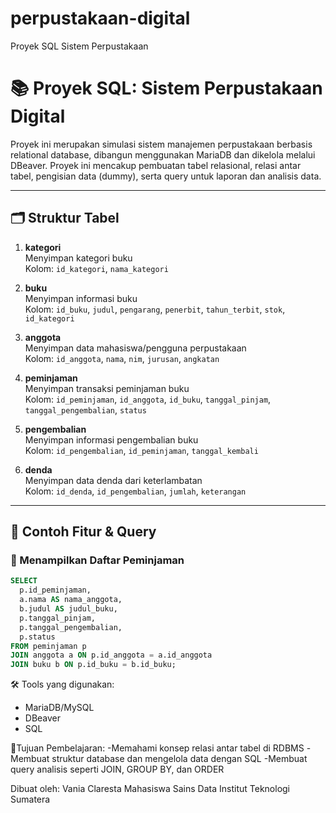 # perpustakaan-digital
Proyek SQL Sistem Perpustakaan
# 📚 Proyek SQL: Sistem Perpustakaan Digital

Proyek ini merupakan simulasi sistem manajemen perpustakaan berbasis relational database, dibangun menggunakan MariaDB dan dikelola melalui DBeaver. Proyek ini mencakup pembuatan tabel relasional, relasi antar tabel, pengisian data (dummy), serta query untuk laporan dan analisis data.

---

## 🗂️ Struktur Tabel

1. **kategori**  
   Menyimpan kategori buku  
   Kolom: `id_kategori`, `nama_kategori`

2. **buku**  
   Menyimpan informasi buku  
   Kolom: `id_buku`, `judul`, `pengarang`, `penerbit`, `tahun_terbit`, `stok`, `id_kategori`

3. **anggota**  
   Menyimpan data mahasiswa/pengguna perpustakaan  
   Kolom: `id_anggota`, `nama`, `nim`, `jurusan`, `angkatan`

4. **peminjaman**  
   Menyimpan transaksi peminjaman buku  
   Kolom: `id_peminjaman`, `id_anggota`, `id_buku`, `tanggal_pinjam`, `tanggal_pengembalian`, `status`

5. **pengembalian**  
   Menyimpan informasi pengembalian buku  
   Kolom: `id_pengembalian`, `id_peminjaman`, `tanggal_kembali`

6. **denda**  
   Menyimpan data denda dari keterlambatan  
   Kolom: `id_denda`, `id_pengembalian`, `jumlah`, `keterangan`

---

## 📌 Contoh Fitur & Query

### 🔎 Menampilkan Daftar Peminjaman

```sql
SELECT 
  p.id_peminjaman,
  a.nama AS nama_anggota,
  b.judul AS judul_buku,
  p.tanggal_pinjam,
  p.tanggal_pengembalian,
  p.status
FROM peminjaman p
JOIN anggota a ON p.id_anggota = a.id_anggota
JOIN buku b ON p.id_buku = b.id_buku;
```
🛠 Tools yang digunakan:
- MariaDB/MySQL
- DBeaver
- SQL
  
🧠Tujuan Pembelajaran:
-Memahami konsep relasi antar tabel di RDBMS
-Membuat struktur database dan mengelola data dengan SQL
-Membuat query analisis seperti JOIN, GROUP BY, dan ORDER


Dibuat oleh: 
Vania Claresta
Mahasiswa Sains Data
Institut Teknologi Sumatera
